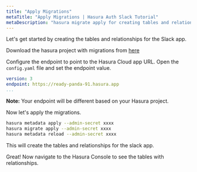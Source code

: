 ```yaml
---
title: "Apply Migrations"
metaTitle: "Apply Migrations | Hasura Auth Slack Tutorial"
metaDescription: "hasura migrate apply for creating tables and relationships"
---
```


Let's get started by creating the tables and relationships for the Slack app.

Download the hasura project with migrations from [here](https://hasura.io/learn/graphql/hasura-auth-slack/slack-backend.zip)

Configure the endpoint to point to the Hasura Cloud app URL. Open the `config.yaml` file and set the endpoint value.

```yaml
version: 3
endpoint: https://ready-panda-91.hasura.app
...
```

**Note:** Your endpoint will be different based on your Hasura project.

Now let's apply the migrations.

```bash
hasura metadata apply --admin-secret xxxx
hasura migrate apply --admin-secret xxxx
hasura metadata reload --admin-secret xxxx
```

This will create the tables and relationships for the slack app.

Great! Now navigate to the Hasura Console to see the tables with relationships.
